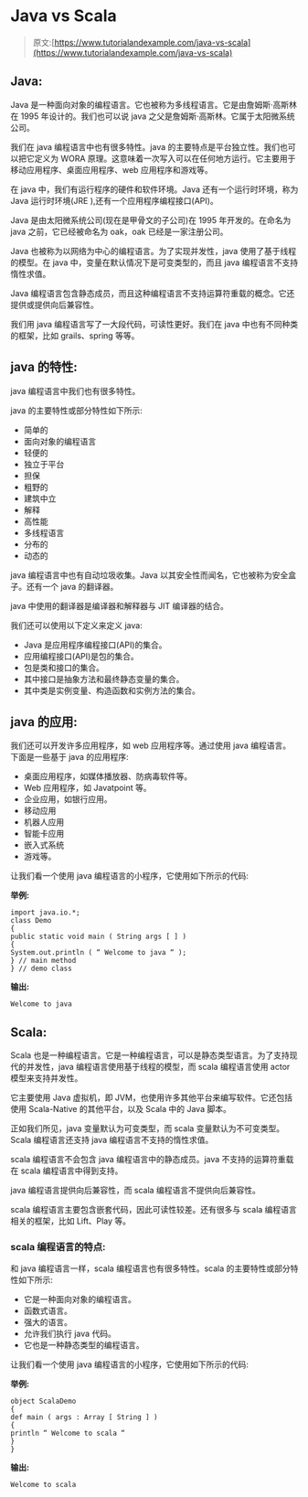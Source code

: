 # Java vs Scala

> 原文:[https://www.tutorialandexample.com/java-vs-scala](https://www.tutorialandexample.com/java-vs-scala)

## Java:

Java 是一种面向对象的编程语言。它也被称为多线程语言。它是由詹姆斯·高斯林在 1995 年设计的。我们也可以说 java 之父是詹姆斯·高斯林。它属于太阳微系统公司。

我们在 java 编程语言中也有很多特性。java 的主要特点是平台独立性。我们也可以把它定义为 WORA 原理。这意味着一次写入可以在任何地方运行。它主要用于移动应用程序、桌面应用程序、web 应用程序和游戏等。

在 java 中，我们有运行程序的硬件和软件环境。Java 还有一个运行时环境，称为 Java 运行时环境(JRE ),还有一个应用程序编程接口(API)。

Java 是由太阳微系统公司(现在是甲骨文的子公司)在 1995 年开发的。在命名为 java 之前，它已经被命名为 oak，oak 已经是一家注册公司。

Java 也被称为以网络为中心的编程语言。为了实现并发性，java 使用了基于线程的模型。在 java 中，变量在默认情况下是可变类型的，而且 java 编程语言不支持惰性求值。

Java 编程语言包含静态成员，而且这种编程语言不支持运算符重载的概念。它还提供或提供向后兼容性。

我们用 java 编程语言写了一大段代码，可读性更好。我们在 java 中也有不同种类的框架，比如 grails、spring 等等。

## java 的特性:

java 编程语言中我们也有很多特性。

java 的主要特性或部分特性如下所示:

*   简单的
*   面向对象的编程语言
*   轻便的
*   独立于平台
*   担保
*   粗野的
*   建筑中立
*   解释
*   高性能
*   多线程语言
*   分布的
*   动态的

java 编程语言中也有自动垃圾收集。Java 以其安全性而闻名，它也被称为安全盒子。还有一个 java 的翻译器。

java 中使用的翻译器是编译器和解释器与 JIT 编译器的结合。

我们还可以使用以下定义来定义 java:

*   Java 是应用程序编程接口(API)的集合。
*   应用编程接口(API)是包的集合。
*   包是类和接口的集合。
*   其中接口是抽象方法和最终静态变量的集合。
*   其中类是实例变量、构造函数和实例方法的集合。

## java 的应用:

我们还可以开发许多应用程序，如 web 应用程序等。通过使用 java 编程语言。下面是一些基于 java 的应用程序:

*   桌面应用程序，如媒体播放器、防病毒软件等。
*   Web 应用程序，如 Javatpoint 等。
*   企业应用，如银行应用。
*   移动应用
*   机器人应用
*   智能卡应用
*   嵌入式系统
*   游戏等。

让我们看一个使用 java 编程语言的小程序，它使用如下所示的代码:

**举例:**

```
import java.io.*;
class Demo
{
public static void main ( String args [ ] )
{
System.out.println ( “ Welcome to java “ );
} // main method
} // demo class
```

**输出:**

```
Welcome to java
```

## Scala:

Scala 也是一种编程语言。它是一种编程语言，可以是静态类型语言。为了支持现代的并发性，java 编程语言使用基于线程的模型，而 scala 编程语言使用 actor 模型来支持并发性。

它主要使用 Java 虚拟机，即 JVM，也使用许多其他平台来编写软件。它还包括使用 Scala-Native 的其他平台，以及 Scala 中的 Java 脚本。

正如我们所见，java 变量默认为可变类型，而 scala 变量默认为不可变类型。Scala 编程语言还支持 java 编程语言不支持的惰性求值。

scala 编程语言不会包含 java 编程语言中的静态成员。java 不支持的运算符重载在 scala 编程语言中得到支持。

java 编程语言提供向后兼容性，而 scala 编程语言不提供向后兼容性。

scala 编程语言主要包含嵌套代码，因此可读性较差。还有很多与 scala 编程语言相关的框架，比如 Lift、Play 等。

### scala 编程语言的特点:

和 java 编程语言一样，scala 编程语言也有很多特性。scala 的主要特性或部分特性如下所示:

*   它是一种面向对象的编程语言。
*   函数式语言。
*   强大的语言。
*   允许我们执行 java 代码。
*   它也是一种静态类型的编程语言。

让我们看一个使用 java 编程语言的小程序，它使用如下所示的代码:

**举例:**

```
object ScalaDemo
{
def main ( args : Array [ String ] )
{
println “ Welcome to scala “
}
}
```

**输出:**

```
Welcome to scala
```